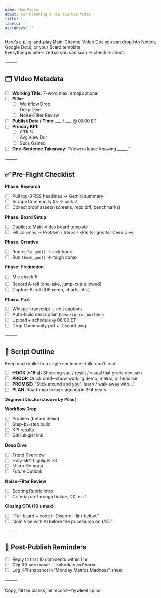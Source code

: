 ```yaml
---
name: New Video  
about: For Planning a New YouTube Video  
title: ''  
labels: ''  
assignees: ''  
---
```


Here’s a plug-and-play Main-Channel Video Doc you can drop into Notion, Google Docs, or your Board template.  
Everything is bite-sized so you can scan → check → shoot.

⸻

## 🗂 Video Metadata

- [ ] **Working Title:** 7-word max, emoji optional  
- [ ] **Pillar:**  
  - [ ] Workflow Drop  
  - [ ] Deep Dive  
  - [ ] Noise-Filter Review  
- [ ] **Publish Date / Time:** ___ / ___ @ 08:00 ET  
- [ ] **Primary KPI:**  
  - [ ] CTR %  
  - [ ] Avg View Dur  
  - [ ] Subs Gained  
- [ ] **One-Sentence Takeaway:** “Viewers leave knowing _____.”

⸻

## ✅ Pre-Flight Checklist

**Phase: Research**  
- [ ] Pull top-3 RSS headlines → Gemini summary  
- [ ] Scrape Community Qs → pick 2  
- [ ] Collect proof assets (screens, repo diff, benchmarks)  

**Phase: Board Setup**  
- [ ] Duplicate Main-Video board template  
- [ ] Fill columns → Problem / Steps / KPIs (or grid for Deep Dive)  

**Phase: Creative**  
- [ ] Run `title_gen()` → pick hook  
- [ ] Run `thumb_gen()` → rough comp  

**Phase: Production**  
- [ ] Mic check 🎙  
- [ ] Record A-roll (one-take, jump-cuts allowed)  
- [ ] Capture B-roll (IDE demo, charts, etc.)  

**Phase: Post**  
- [ ] Whisper transcript → edit captions  
- [ ] Auto-build description (`description_builder`)  
- [ ] Upload + schedule @ 08:00 ET  
- [ ] Drop Community poll + Discord ping  

⸻

## 📝 Script Outline

Keep each bullet to a single sentence—talk, don’t read.

- [ ] **HOOK (≤15 s):** Shocking stat / result / visual that grabs dev pain  
- [ ] **PROOF:** Quick cred—show working demo, metric, or headline  
- [ ] **PROMISE:** “Stick around and you’ll learn / walk away with…”  
- [ ] **PLAN:** Road-map today’s agenda in 3–4 beats  

**Segment Blocks (choose by Pillar)**

**Workflow Drop**  
- [ ] Problem (before demo)  
- [ ] Step-by-step build  
- [ ] KPI results  
- [ ] GitHub gist link  

**Deep Dive**  
- [ ] Trend Overview  
- [ ] Holy-sh*t highlight ×3  
- [ ] Micro-Demo(s)  
- [ ] Future Outlook  

**Noise-Filter Review**  
- [ ] Scoring Rubric intro  
- [ ] Criteria run-through (Value, DX, etc.)

**Closing CTA (10 s max)**  
- [ ] “Full board + code in Discord—link below.”  
- [ ] “Join Vibe with AI before the price bump on __/__/25.”

⸻

## 🏁 Post-Publish Reminders

- [ ] Reply to first 10 comments within 1 hr  
- [ ] Clip 30-sec teaser → schedule as Shorts  
- [ ] Log KPI snapshot in “Monday Metrics Madness” sheet

⸻

Copy, fill the blanks, hit record—flywheel spins.
